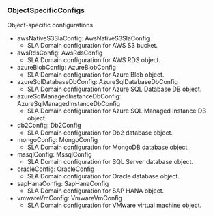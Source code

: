 ### ObjectSpecificConfigs
Object-specific configurations.

- awsNativeS3SlaConfig: AwsNativeS3SlaConfig
  - SLA Domain configuration for AWS S3 bucket.
- awsRdsConfig: AwsRdsConfig
  - SLA Domain configuration for AWS RDS object.
- azureBlobConfig: AzureBlobConfig
  - SLA Domain configuration for Azure Blob object.
- azureSqlDatabaseDbConfig: AzureSqlDatabaseDbConfig
  - SLA Domain configuration for Azure SQL Database DB object.
- azureSqlManagedInstanceDbConfig: AzureSqlManagedInstanceDbConfig
  - SLA Domain configuration for Azure SQL Managed Instance DB object.
- db2Config: Db2Config
  - SLA Domain configuration for Db2 database object.
- mongoConfig: MongoConfig
  - SLA Domain configuration for MongoDB database object.
- mssqlConfig: MssqlConfig
  - SLA Domain configuration for SQL Server database object.
- oracleConfig: OracleConfig
  - SLA Domain configuration for Oracle database object.
- sapHanaConfig: SapHanaConfig
  - SLA Domain configuration for SAP HANA object.
- vmwareVmConfig: VmwareVmConfig
  - SLA Domain configuration for VMware virtual machine object.
